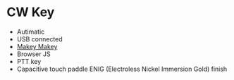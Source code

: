 # CW Key

  * Autimatic
  * USB connected
  * [Makey Makey](https://github.com/sparkfun/MaKeyMaKey)
  * Browser JS
  * PTT key
  * Capacitive touch paddle ENIG (Electroless Nickel Immersion Gold) finish
